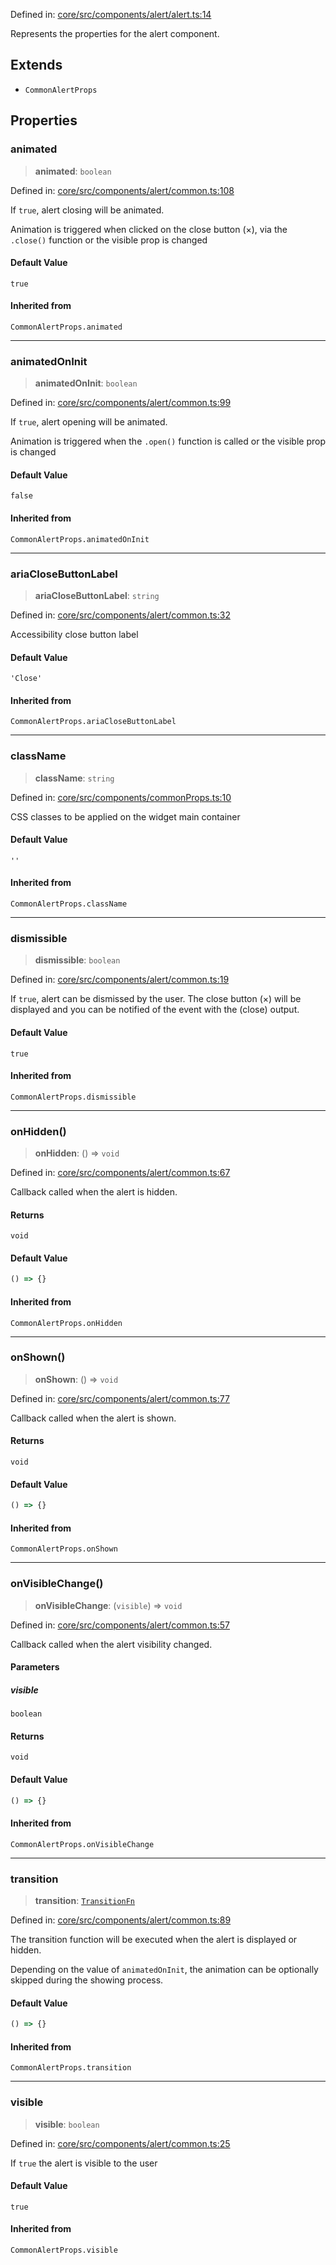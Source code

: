 Defined in: [core/src/components/alert/alert.ts:14](https://github.com/AmadeusITGroup/AgnosUI/blob/cb9aa94dfe24c7f900f9c3fbd07ef344329a3e75/core/src/components/alert/alert.ts#L14)

Represents the properties for the alert component.

## Extends

- `CommonAlertProps`

## Properties

### animated

> **animated**: `boolean`

Defined in: [core/src/components/alert/common.ts:108](https://github.com/AmadeusITGroup/AgnosUI/blob/cb9aa94dfe24c7f900f9c3fbd07ef344329a3e75/core/src/components/alert/common.ts#L108)

If `true`, alert closing will be animated.

Animation is triggered  when clicked on the close button (×),
via the `.close()` function or the visible prop is changed

#### Default Value

`true`

#### Inherited from

`CommonAlertProps.animated`

***

### animatedOnInit

> **animatedOnInit**: `boolean`

Defined in: [core/src/components/alert/common.ts:99](https://github.com/AmadeusITGroup/AgnosUI/blob/cb9aa94dfe24c7f900f9c3fbd07ef344329a3e75/core/src/components/alert/common.ts#L99)

If `true`, alert opening will be animated.

Animation is triggered  when the `.open()` function is called
or the visible prop is changed

#### Default Value

`false`

#### Inherited from

`CommonAlertProps.animatedOnInit`

***

### ariaCloseButtonLabel

> **ariaCloseButtonLabel**: `string`

Defined in: [core/src/components/alert/common.ts:32](https://github.com/AmadeusITGroup/AgnosUI/blob/cb9aa94dfe24c7f900f9c3fbd07ef344329a3e75/core/src/components/alert/common.ts#L32)

Accessibility close button label

#### Default Value

`'Close'`

#### Inherited from

`CommonAlertProps.ariaCloseButtonLabel`

***

### className

> **className**: `string`

Defined in: [core/src/components/commonProps.ts:10](https://github.com/AmadeusITGroup/AgnosUI/blob/cb9aa94dfe24c7f900f9c3fbd07ef344329a3e75/core/src/components/commonProps.ts#L10)

CSS classes to be applied on the widget main container

#### Default Value

`''`

#### Inherited from

`CommonAlertProps.className`

***

### dismissible

> **dismissible**: `boolean`

Defined in: [core/src/components/alert/common.ts:19](https://github.com/AmadeusITGroup/AgnosUI/blob/cb9aa94dfe24c7f900f9c3fbd07ef344329a3e75/core/src/components/alert/common.ts#L19)

If `true`, alert can be dismissed by the user.
The close button (×) will be displayed and you can be notified of the event with the (close) output.

#### Default Value

`true`

#### Inherited from

`CommonAlertProps.dismissible`

***

### onHidden()

> **onHidden**: () => `void`

Defined in: [core/src/components/alert/common.ts:67](https://github.com/AmadeusITGroup/AgnosUI/blob/cb9aa94dfe24c7f900f9c3fbd07ef344329a3e75/core/src/components/alert/common.ts#L67)

Callback called when the alert is hidden.

#### Returns

`void`

#### Default Value

```ts
() => {}
```

#### Inherited from

`CommonAlertProps.onHidden`

***

### onShown()

> **onShown**: () => `void`

Defined in: [core/src/components/alert/common.ts:77](https://github.com/AmadeusITGroup/AgnosUI/blob/cb9aa94dfe24c7f900f9c3fbd07ef344329a3e75/core/src/components/alert/common.ts#L77)

Callback called when the alert is shown.

#### Returns

`void`

#### Default Value

```ts
() => {}
```

#### Inherited from

`CommonAlertProps.onShown`

***

### onVisibleChange()

> **onVisibleChange**: (`visible`) => `void`

Defined in: [core/src/components/alert/common.ts:57](https://github.com/AmadeusITGroup/AgnosUI/blob/cb9aa94dfe24c7f900f9c3fbd07ef344329a3e75/core/src/components/alert/common.ts#L57)

Callback called when the alert visibility changed.

#### Parameters

##### visible

`boolean`

#### Returns

`void`

#### Default Value

```ts
() => {}
```

#### Inherited from

`CommonAlertProps.onVisibleChange`

***

### transition

> **transition**: [`TransitionFn`](../type-aliases/TransitionFn.md)

Defined in: [core/src/components/alert/common.ts:89](https://github.com/AmadeusITGroup/AgnosUI/blob/cb9aa94dfe24c7f900f9c3fbd07ef344329a3e75/core/src/components/alert/common.ts#L89)

The transition function will be executed when the alert is displayed or hidden.

Depending on the value of `animatedOnInit`, the animation can be optionally skipped during the showing process.

#### Default Value

```ts
() => {}
```

#### Inherited from

`CommonAlertProps.transition`

***

### visible

> **visible**: `boolean`

Defined in: [core/src/components/alert/common.ts:25](https://github.com/AmadeusITGroup/AgnosUI/blob/cb9aa94dfe24c7f900f9c3fbd07ef344329a3e75/core/src/components/alert/common.ts#L25)

If `true` the alert is visible to the user

#### Default Value

`true`

#### Inherited from

`CommonAlertProps.visible`
